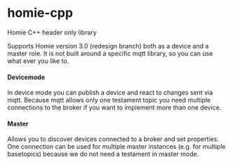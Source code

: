 # homie-cpp
Homie C++ header only library

Supports Homie version 3.0 (redesign branch) both as a device and a master role.
It is not built around a specific mqtt library, so you can use what ever you like to.

#### Devicemode
In device mode you can publish a device and react to changes sent via mqtt.
Because mqtt allows only one testament topic you need multiple connections
to the broker if you want to implement more than one device.

#### Master
Allows you to discover devices connected to a broker and set properties.
One connection can be used for multiple master instances (e.g. for multiple basetopics)
because we do not need a testament in master mode.
